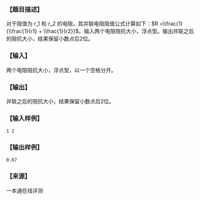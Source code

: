 ### 【题目描述】

对于阻值为 $r\_1$ 和 $r\_2$ 的电阻，其并联电阻阻值公式计算如下：$R =\\frac{1}{\\frac{1}{r1} + \\frac{1}{r2}}$。输入两个电阻阻抗大小，浮点型。输出并联之后的阻抗大小，结果保留小数点后$2$位。

### 【输入】

两个电阻阻抗大小，浮点型，以一个空格分开。

### 【输出】

并联之后的阻抗大小，结果保留小数点后$2$位。

### 【输入样例】

```
1 2
```

### 【输出样例】

```
0.67
```


 ### 【来源】

 一本通在线评测 
